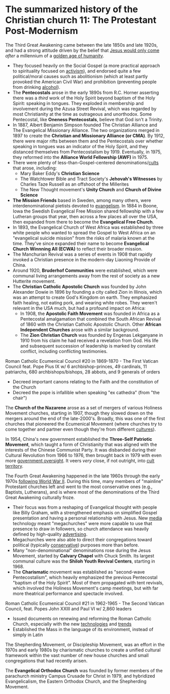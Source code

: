 
# The summarized history of the Christian church 11: The Protestant Post-Modernism

The Third Great Awakening came between the late 1850s and late 1920s, and had a strong attitude driven by the belief that [Jesus would only come](jesus-returns.md) *after* a millennium of a [golden age of humanity](politics-perfectsociety.md).

- They focused heavily on the Social Gospel (a more practical approach to spirituality focused on [activism](church-serve.md)), and endorsed quite a few political/moral causes such as abolitionism (which at least partly provoked the American Civil War) and prohibition (preventing people from drinking [alcohol](fun-alcohol.md)).
- The **Pentecostals** arose in the early 1890s from R.C. Horner asserting there was a *third* work of the Holy Spirit beyond baptism of the Holy Spirit: speaking in tongues. They exploded in membership and involvement during the Azusa Street Revival, which was regarded by most Christianity at the time as outrageous and unorthodox. Some Pentecostal, like **Oneness Pentecostals**, believe that God isn't a Trinity.
- In 1887, Albert Benjamin Simpson founded The Christian Alliance and The Evangelical Missionary Alliance. The two organizations merged in 1897 to create the **Christian and Missionary Alliance (or CMA)**. By 1912, there were major rifts between them and the Pentecostals over whether speaking in tongues was an indicator of the Holy Spirit, and they distanced themselves from Pentecostalism by 1919. Eventually, in 1975, they reformed into the **Alliance World Fellowship (AWF)** in 1975.
- There were plenty of less-than-Gospel-centered denominations/[cults](people-conflicts-christian-1_why.md) that arose, including:
  - Mary Baker Eddy's **Christian Science**
  - The Watchtower Bible and Tract Society's **Jehovah's Witnesses** by Charles Taze Russell as an offshoot of the Millerites
  - The New Thought movement's **Unity Church** and **Church of Divine Science**
- **The Mission Friends** based in Sweden, among many others, were interdenominational pietists devoted to [evangelism](evangelism.md). In 1884 in Boone, Iowa the Swedish Evangelical Free Mission shared fellowship with a few Lutheran groups that year, then across a few places all over the USA, then expanded from there to become the **Evangelical Free Church**.
- In 1893, the Evangelical Church of West Africa was established by three white people who wanted to spread the Gospel to West Africa on an "evangelical suicide mission" from the risks of malaria known at the time. They've since expanded their name to become **Evangelical Church Winnning All (ECWA)** to reflect their broader mission.
- The Manchurian Revival was a series of events in 1908 that rapidly invoked a Christian presence in the modern-day Liaoning Provide of China.
- Around 1920, **Bruderhof Communities** were established, which were communal living arrangements away from the rest of society as a new Hutterite movement.
- The **Christian Catholic Apostolic Church** was founded by John Alexander Dowie in 1896 by founding a city called Zion in Illinois, which was an attempt to create God's Kingdom on earth. They emphasized faith healing, not eating pork, and wearing white robes. They weren't relevant in the USA much, but had a profound impact on Africa:
  - In 1908, the **Apostolic Faith Movement** was founded in Africa as a Pentecostal amalgamation that combined the South African Revival of 1860 with the Christian Catholic Apostolic Church. Other **African Independent Churches** arose with a similar background.
  - The **Zion Christian Church** was founded by Engenas Lekganyane in 1910 from his claim he had received a revelation from God. His life and subsequent succession of leadership is marked by constant conflict, including conflicting testimonies.

Roman Catholic Ecumenical Council #20 in 1869-1870 - The First Vatican Council feat. Pope Pius IX w/ 6 archbishop-princes, 49 cardinals, 11 patriarchs, 680 archbishops/bishops, 28 abbots, and 9 generals of orders

- Decreed important canons relating to the Faith and the constitution of the Church
- Decreed the pope is infallible when speaking "ex cathedra" (from "the chair")

The **Church of the Nazarene** arose as a set of mergers of various Holiness Movement churches, starting in 1907, though they slowed down on the mergers around the end of the late-2000's. Broadly, this was one of the first churches that pioneered the Ecumenical Movement (where churches try to come together and partner even though they're from different [cultures](people-culture.md)).

In 1954, China's new government established the **Three-Self Patriotic Movement**, which taught a form of Christianity that was aligned with the interests of the Chinese Communist Party. It was disbanded during their Cultural Revolution from 1966 to 1976, then brought back in 1979 with even more [government oversight](politics-systems.md). It veers *very* close, if not outright, into [cult territory](culture-cults.md).

The Fourth Great Awakening happened in the late 1960s through the early 1970s [following World War II](https://gainedin.site/here-2/). During this time, many members of "mainline" Protestant churches left and went to the most conservative ones (e.g., Baptists, Lutherans), and is where most of the denominations of the Third Great Awakening culturally froze.

- Their focus was from a reshaping of Evangelical thought with people like Billy Graham, with a strengthened emphasis on simplified Gospel presentation and having a personal relationship with Jesus. New [media](stories-storytellers.md) technology meant "megachurches" were more capable to use that presence to draw in followers, so church attendance was heavily defined by high-quality [advertising](marketing.md).
- Megachurches were also able to direct their congregations toward political (typically [conservative](politics-conservativeliberal.md)) purposes more than before.
- Many "non-denominational" denominations rose during the Jesus Movement, started by **Calvary Chapel** with Chuck Smith. Its largest communal culture was the **Shiloh Youth Revival Centers**, starting in 1968.
- The **Charismatic** movement was established as "second-wave Pentecostalism", which heavily emphasized the previous Pentecostal "baptism of the Holy Spirit". Most of them propagated with tent revivals, which involved the Holiness Movement's camp meetings, but with far more theatrical performance and spectacle involved.

Roman Catholic Ecumenical Council #21 in 1962-1965 - The Second Vatican Council, feat. Popes John XXIII and Paul VI w/ 2,860 leaders

- Issued documents on renewing and reforming the Roman Catholic Church, especially with the new [technologies](technology.md) and [trends](trends.md)
- Established the Mass in the language of its environment, instead of simply in Latin

The Shepherding Movement, or Discipleship Movement, was an effort in the 1970s and early 1980s by charismatic churches to create a unified cultural framework within the vast number of new house churches and small congregations that had recently arisen.

The **Evangelical Orthodox Church** was founded by former members of the parachurch ministry Campus Crusade for Christ in 1979, and hybridized Evangelicalism, the Eastern Orthodox Church, and the Shepherding Movement.
